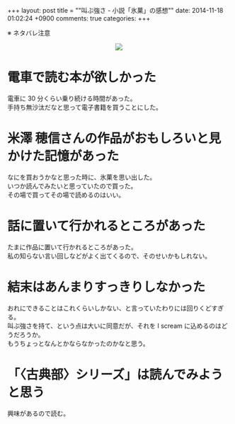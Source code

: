 +++
layout: post
title = ""叫ぶ強さ - 小説「氷菓」の感想""
date: 2014-11-18 01:02:24 +0900
comments: true
categories:
+++

※ ネタバレ注意

<div style="text-align: center;"><a href="http://www.amazon.co.jp/gp/product/B009PKN0D0/ref=as_li_ss_il?ie=UTF8&camp=247&creative=7399&creativeASIN=B009PKN0D0&linkCode=as2&tag=5000164-22"><img border="0" src="http://ws-fe.amazon-adsystem.com/widgets/q?_encoding=UTF8&ASIN=B009PKN0D0&Format=_SL250_&ID=AsinImage&MarketPlace=JP&ServiceVersion=20070822&WS=1&tag=5000164-22" ></a><img src="http://ir-jp.amazon-adsystem.com/e/ir?t=5000164-22&l=as2&o=9&a=B009PKN0D0" width="1" height="1" border="0" alt="" style="border:none !important; margin:0px !important;" /></div>

電車で読む本が欲しかった
====
電車に 30 分くらい乗り続ける時間があった。  
手持ち無沙汰だなと思って電子書籍を買うことにした。

米澤 穂信さんの作品がおもしろいと見かけた記憶があった
====
なにを買おうかなと思った時に、氷菓を思い出した。  
いつか読んでみたいと思っていたので買った。  
その場で買ってその場で読めるのはいい。

話に置いて行かれるところがあった
====
たまに作品に置いて行かれるところがあった。  
私の知らない言い回しなどがよく出てくるので、そのせいかもしれない。

結末はあんまりすっきりしなかった
====
おれにできることはこれくらいしかない、と言っていたわりには回りくどすぎる。  
叫ぶ強さを持て、という点は大いに同意だが、それを I scream に込めるのはどうだろうか。  
もうちょっとなんとかならなかったのかなと思う。

「〈古典部〉シリーズ」は読んでみようと思う
====
興味があるので読む。
